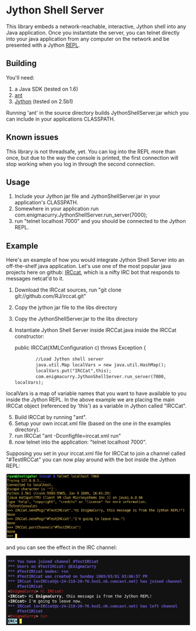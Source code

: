 # Jython Shell Server

This library embeds a network-reachable, interactive, Jython shell into any Java application. Once you instantiate the server, you can telnet directly into your java application from any computer on the network and be presented with a Jython [REPL](http://en.wikipedia.org/wiki/REPL).

## Building

You'll need:

1. a Java SDK (tested on 1.6)
2. [ant](http://ant.apache.org)
3. [Jython](http://www.jython.org) (tested on 2.5b1)

Running 'ant' in the source directory builds JythonShellServer.jar which you can include in your applications CLASSPATH.

## Known issues

This library is not threadsafe, yet. You can log into the REPL more than once, but due to the way the console is printed, the first connection will stop working when you log in through the second connection. 

## Usage

1. Include your Jython jar file and JythonShellServer.jar in your application's CLASSPATH.
2. Somewhere in your application run com.enigmacurry.JythonShellServer.run_server(7000);
3. run "telnet localhost 7000" and you should be connected to the Jython REPL.

## Example

Here's an example of how you would integrate Jython Shell Server into an off-the-shelf java application. Let's use one of the most popular java projects here on github: [IRCcat](http://github.com/RJ/irccat/tree), which is a nifty IRC bot that responds to messages netcat'd to it.

1. Download the IRCcat sources, run "git clone git://github.com/RJ/irccat.git"
2. Copy the jython jar file to the libs directory
3. Copy the JythonShellServer.jar to the libs directory
4. Instantiate Jython Shell Server inside IRCCat.java inside the IRCCat constructor:

	public IRCCat(XMLConfiguration c) throws Exception {

               //Load Jython shell server
               java.util.Map localVars = new java.util.HashMap();
               localVars.put("IRCCat",this);
               com.enigmacurry.JythonShellServer.run_server(7000, localVars);

localVars is a map of variable names that you want to have available to you inside the Jython REPL. In the above example we are placing the main IRCCat object (referenced by 'this') as a variable in Jython called "IRCCat".

5. Build IRCCat by running "ant".
6. Setup your own irccat.xml file (based on the one in the examples directory).
7. run IRCCat "ant -Dconfigfile=irccat.xml run"
8. now telnet into the application: "telnet localhost 7000".

Supposing you set in your irccat.xml file for IRCCat to join a channel called "#TestIRCCat" you can now play around with the bot inside the Jython REPL:

![Jython Shell Server REPL](http://github.com/EnigmaCurry/jython-shell-server/raw/59d09734b826a7e427ba408dece13339e2e39c66/doc/IRCcatREPL.png?raw=true)

and you can see the effect in the IRC channel:

![IRCcat in channel](http://github.com/EnigmaCurry/jython-shell-server/raw/59d09734b826a7e427ba408dece13339e2e39c66/doc/TestIRCcat.png?raw=true)

